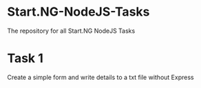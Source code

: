 # Start.NG-NodeJS-Tasks
The repository for all Start.NG NodeJS Tasks

# Task 1
Create a simple form and write details to a txt file without Express